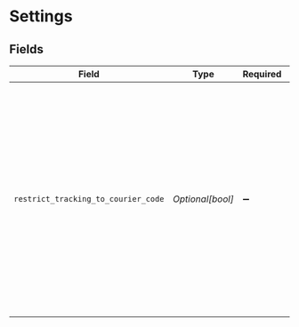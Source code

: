 # Settings


## Fields

| Field                                                                                                                                                                                                                           | Type                                                                                                                                                                                                                            | Required                                                                                                                                                                                                                        | Description                                                                                                                                                                                                                     |
| ------------------------------------------------------------------------------------------------------------------------------------------------------------------------------------------------------------------------------- | ------------------------------------------------------------------------------------------------------------------------------------------------------------------------------------------------------------------------------- | ------------------------------------------------------------------------------------------------------------------------------------------------------------------------------------------------------------------------------- | ------------------------------------------------------------------------------------------------------------------------------------------------------------------------------------------------------------------------------- |
| `restrict_tracking_to_courier_code`                                                                                                                                                                                             | *Optional[bool]*                                                                                                                                                                                                                | :heavy_minus_sign:                                                                                                                                                                                                              | If set to `true`, the tracker will only track the courier(s) specified in the `courierCode` field, if any. Otherwise, Ship24 may extend the tracking to other providers in case the shipment is handled by additional couriers. |